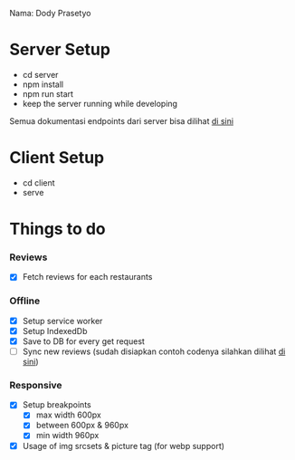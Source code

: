 Nama: Dody Prasetyo 

# Server Setup
- cd server
- npm install
- npm run start
- keep the server running while developing

Semua dokumentasi endpoints dari server bisa dilihat [di sini](https://github.com/DSCBali/mobile_web_final_project/blob/master/server/README.md)

# Client Setup
- cd client
- serve

# Things to do

### Reviews
- [x] Fetch reviews for each restaurants

### Offline
- [x] Setup service worker
- [x] Setup IndexedDb
- [x] Save to DB for every get request
- [ ] Sync new reviews (sudah disiapkan contoh codenya silahkan dilihat [di sini](https://github.com/DSCBali/mobile_web_final_project/blob/master/client/service-worker.js))

### Responsive 
- [x] Setup breakpoints
  - [x] max width 600px
  - [x] between 600px & 960px
  - [x] min width 960px
  
- [x] Usage of img srcsets & picture tag (for webp support)
